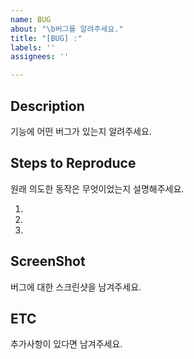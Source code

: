 ```yaml
---
name: BUG
about: "\b버그를 알려주세요."
title: "[BUG] :"
labels: ''
assignees: ''

---
```


## Description
기능에 어떤 버그가 있는지 알려주세요.

## Steps to Reproduce
원래 의도한 동작은 무엇이었는지 설명해주세요.

1.
2.
3.

## ScreenShot
버그에 대한 스크린샷을 남겨주세요.  

##  ETC 
추가사항이 있다면 남겨주세요.
